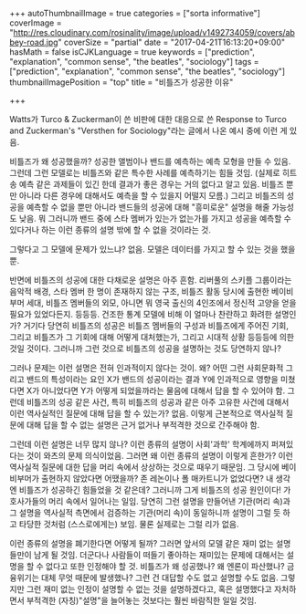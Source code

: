+++
autoThumbnailImage = true
categories = ["sorta informative"]
coverImage = "http://res.cloudinary.com/rosinality/image/upload/v1492734059/covers/abbey-road.jpg"
coverSize = "partial"
date = "2017-04-21T16:13:20+09:00"
hasMath = false
isCJKLanguage = true
keywords = ["prediction", "explanation", "common sense", "the beatles", "sociology"]
tags = ["prediction", "explanation", "common sense", "the beatles", "sociology"]
thumbnailImagePosition = "top"
title = "비틀즈가 성공한 이유"

+++

Watts가 Turco & Zuckerman이 쓴 비판에 대한 대응으로 쓴 Response to Turco and Zuckerman's "Versthen for Sociology"라는 글에서 나온 예시 중에 이런 게 있음.

비틀즈가 왜 성공했을까? 성공한 앨범이나 밴드를 예측하는 예측 모형을 만들 수 있음. 그런데 그런 모델로는 비틀즈와 같은 특수한 사례를 예측하기는 힘들 것임. (실제로 히트송 예측 같은 과제들이 있긴 한데 결과가 좋은 경우는 거의 없다고 알고 있음. 비틀즈 뿐만 아니라 다른 경우에 대해서도 예측을 할 수 있을지 어떨지 모름.) 그리고 비틀즈의 성공을 예측할 수 없을 뿐만 아니라 밴드들의 성공에 대해 "흥미로운" 설명을 해줄 가능성도 낮음. 뭐 그러니까 밴드 중에 스타 멤버가 있는가 없는가를 가지고 성공을 예측할 수 있다거나 하는 이런 종류의 설명 밖에 할 수 없을 것이라는 것.

그렇다고 그 모델에 문제가 있느냐? 없음. 모델은 데이터를 가지고 할 수 있는 것을 했을 뿐.

반면에 비틀즈의 성공에 대한 다채로운 설명은 아주 흔함. 리버풀의 스키플 그룹이라는 음악적 배경, 스타 멤버 한 명이 존재하지 않는 구조, 비틀즈 활동 당시에 출현한 베이비부머 세대, 비틀즈 멤버들의 외모, 아니면 뭐 영국 출신의 4인조에서 정신적 고양을 얻을 필요가 있었다든지. 등등등. 건조한 통계 모델에 비해 이 얼마나 찬란하고 화려한 설명인가? 거기다 당연히 비틀즈의 성공은 비틀즈 멤버들의 구성과 비틀즈에게 주어진 기회, 그리고 비틀즈가 그 기회에 대해 어떻게 대처했는가, 그리고 시대적 상황 등등등에 의한 것일 것이다. 그러니까 그런 것으로 비틀즈의 성공을 설명하는 것도 당연하지 않나?

그러나 문제는 이런 설명은 전혀 인과적이지 않다는 것이. 왜? 어떤 그런 사회문화적 그리고 밴드의 특성이라는 요인 X가 밴드의 성공이라는 결과 Y에 인과적으로 영향을 미쳤다면 X가 아니었다면 Y가 어떻게 되었을까라는 물음에 대해서 답을 할 수 있어야 함. 그런데 비틀즈의 성공 같은 사건, 특히 비틀즈의 성공과 같은 아주 고유한 사건에 대해서 이런 역사실적인 질문에 대해 답을 할 수 있는가? 없음. 이렇게 근본적으로 역사실적 질문에 대해 답을 할 수 없는 설명은 근거 없거나 부적격한 것으로 간주해야 함.

그런데 이런 설명은 너무 많지 않나? 이런 종류의 설명이 사회'과학' 학계에까지 퍼져있다는 것이 와츠의 문제 의식이었음. 그러면 왜 이런 종류의 설명이 이렇게 흔한가? 이런 역사실적 질문에 대한 답을 머리 속에서 상상하는 것으로 때우기 때문임. 그 당시에 베이비부머가 출현하지 않았다면 어땠을까? 존 레논이나 폴 매카트니가 없었다면? 내 생각엔 비틀즈가 성공하긴 힘들었을 것 같은데? 그러니까 그게 비틀즈의 성공 원인이다! 가 호사가들의 머리 속에서 일어나는 일임. 당연히 그런 설명을 만들어낸 기관(머리 속)과 그 설명을 역사실적 측면에서 검증하는 기관(머리 속)이 동일하니까 설명이 그럴 듯 하고 타당한 것처럼 (스스로에게는) 보임. 물론 실제로는 그럴 리가 없음.

이런 종류의 설명을 폐기한다면 어떻게 될까? 그러면 앞서의 모델 같은 재미 없는 설명들만이 남게 될 것임. 더군다나 사람들이 떠들기 좋아하는 재미있는 문제에 대해서는 설명을 할 수 없다고 또한 인정해야 할 것. 비틀즈가 왜 성공했나? 왜 엔론이 파산했나? 금융위기는 대체 무엇 때문에 발생했나? 그런 건 대답할 수도 없고 설명할 수도 없음. 그렇지만 그런 재미 없는 인정이 설명할 수 없는 것을 설명하겠다고, 혹은 설명했다고 자처하면서 부적격한 (자칭)"설명"을 늘어놓는 것보다는 훨씬 바람직한 일일 것임.